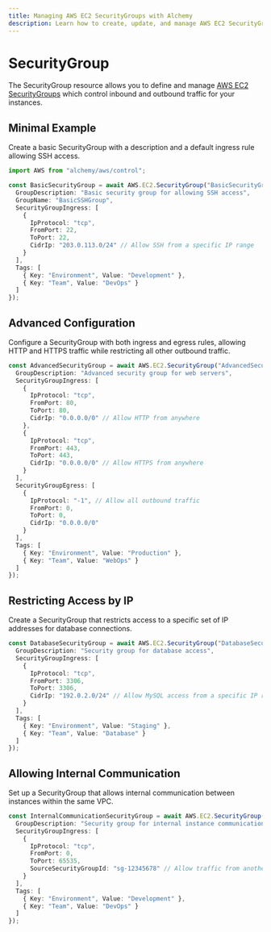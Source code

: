 ```yaml
---
title: Managing AWS EC2 SecurityGroups with Alchemy
description: Learn how to create, update, and manage AWS EC2 SecurityGroups using Alchemy Cloud Control.
---
```


# SecurityGroup

The SecurityGroup resource allows you to define and manage [AWS EC2 SecurityGroups](https://docs.aws.amazon.com/ec2/latest/userguide/) which control inbound and outbound traffic for your instances.

## Minimal Example

Create a basic SecurityGroup with a description and a default ingress rule allowing SSH access.

```ts
import AWS from "alchemy/aws/control";

const BasicSecurityGroup = await AWS.EC2.SecurityGroup("BasicSecurityGroup", {
  GroupDescription: "Basic security group for allowing SSH access",
  GroupName: "BasicSSHGroup",
  SecurityGroupIngress: [
    {
      IpProtocol: "tcp",
      FromPort: 22,
      ToPort: 22,
      CidrIp: "203.0.113.0/24" // Allow SSH from a specific IP range
    }
  ],
  Tags: [
    { Key: "Environment", Value: "Development" },
    { Key: "Team", Value: "DevOps" }
  ]
});
```

## Advanced Configuration

Configure a SecurityGroup with both ingress and egress rules, allowing HTTP and HTTPS traffic while restricting all other outbound traffic.

```ts
const AdvancedSecurityGroup = await AWS.EC2.SecurityGroup("AdvancedSecurityGroup", {
  GroupDescription: "Advanced security group for web servers",
  SecurityGroupIngress: [
    {
      IpProtocol: "tcp",
      FromPort: 80,
      ToPort: 80,
      CidrIp: "0.0.0.0/0" // Allow HTTP from anywhere
    },
    {
      IpProtocol: "tcp",
      FromPort: 443,
      ToPort: 443,
      CidrIp: "0.0.0.0/0" // Allow HTTPS from anywhere
    }
  ],
  SecurityGroupEgress: [
    {
      IpProtocol: "-1", // Allow all outbound traffic
      FromPort: 0,
      ToPort: 0,
      CidrIp: "0.0.0.0/0"
    }
  ],
  Tags: [
    { Key: "Environment", Value: "Production" },
    { Key: "Team", Value: "WebOps" }
  ]
});
```

## Restricting Access by IP

Create a SecurityGroup that restricts access to a specific set of IP addresses for database connections.

```ts
const DatabaseSecurityGroup = await AWS.EC2.SecurityGroup("DatabaseSecurityGroup", {
  GroupDescription: "Security group for database access",
  SecurityGroupIngress: [
    {
      IpProtocol: "tcp",
      FromPort: 3306,
      ToPort: 3306,
      CidrIp: "192.0.2.0/24" // Allow MySQL access from a specific IP range
    }
  ],
  Tags: [
    { Key: "Environment", Value: "Staging" },
    { Key: "Team", Value: "Database" }
  ]
});
```

## Allowing Internal Communication

Set up a SecurityGroup that allows internal communication between instances within the same VPC.

```ts
const InternalCommunicationSecurityGroup = await AWS.EC2.SecurityGroup("InternalCommunicationSecurityGroup", {
  GroupDescription: "Security group for internal instance communication",
  SecurityGroupIngress: [
    {
      IpProtocol: "tcp",
      FromPort: 0,
      ToPort: 65535,
      SourceSecurityGroupId: "sg-12345678" // Allow traffic from another security group
    }
  ],
  Tags: [
    { Key: "Environment", Value: "Development" },
    { Key: "Team", Value: "DevOps" }
  ]
});
```